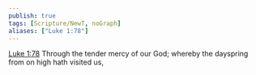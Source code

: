 ```yaml
---
publish: true
tags: [Scripture/NewT, noGraph]
aliases: ["Luke 1:78"]
---
```

[Luke 1:78](https://churchofjesuschrist.org/study/scriptures/nt/luke/1?lang=eng&id=p78#p78) Through the tender mercy of our God; whereby the dayspring from on high hath visited us,
